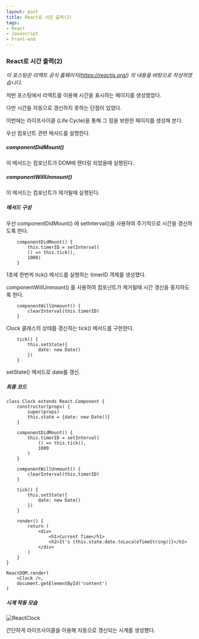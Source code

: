 ```yaml
---
layout: post
title: React로 시간 출력(2)
tags:
- React
- Javascript
- Front-end
---
```


### React로 시간 출력(2)

*이 포스팅은 리액트 공식 홈페이지(https://reactjs.org/) 의 내용을 바탕으로 작성하였습니다.*



저번 포스팅에서 리액트를 이용해 시간을 표시하는 페이지를 생성했었다.

다만 시간을 자동으로 갱신하지 못하는 단점이 있었다.

이번에는 라이프사이클 (Life Cycle)을 통해 그 점을 보완한 페이지를 생성해 본다.



우선 컴포넌트 관련 메서드를 설명한다.

##### componentDidMount()

이 메서드는 컴포넌트가 DOM에 렌더링 되었을때 실행된다.  



##### componentWillUnmount()

이 메서드는 컴포넌트가 제거될때 실행된다.



##### 메서드 구성

우선 componentDidMount() 에 setInterval()을 사용하여 주기적으로 시간을 갱신하도록 한다.

```
	componentDidMount() {
        this.timerID = setInterval(
        () => this.tick(),
        1000)
    }
```

1초에 한번씩 tick() 메서드를 실행하는 timerID 객체를 생성했다.



componentWillUnmount() 를 사용하여 컴포넌트가 제거될때 시간 갱신을 중지하도록 한다.

```
	componentWillUnmount() {
        clearInterval(this.timerID)
	}
```



Clock 클래스의 상태를 갱신하는 tick() 메서드를 구현한다.

```
	tick() {
        this.setState({
            date: new Date()
        })
	}
```

setState() 메서드로 date를 갱신.



##### 최종 코드

```
class Clock extends React.Component {
    constructor(props) {
        super(props)
        this.state = {date: new Date()}
    }

    componentDidMount() {
        this.timerID = setInterval(
            () => this.tick(),
            1000
        )
    }
    
    componentWillUnmount() {
        clearInterval(this.timerID)
    }

    tick() {
        this.setState({
            date: new Date()
        })
    }
    
    render() {
        return (
            <div>
                <h1>Current Time</h1>
                <h2>It's {this.state.date.toLocaleTimeString()}</h2>
            </div>
        )
    }
}

ReactDOM.render(
    <Clock />,
    document.getElementById('content')
)
```



##### 시계 작동 모습



![ReactClock](C:\Users\Hyunjae\Pictures\ReactClock.gif)

간단하게 라이프사이클을 이용해 자동으로 갱신되는 시계를 생성했다.
